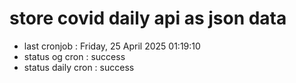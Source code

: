 # store covid daily api as json data

- last cronjob : Friday, 25 April 2025 01:19:10
- status og cron : success
- status daily cron : success
      
      